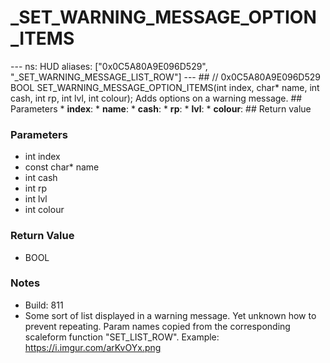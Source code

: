 # _SET_WARNING_MESSAGE_OPTION_ITEMS

--- ns: HUD aliases: ["0x0C5A80A9E096D529", "_SET_WARNING_MESSAGE_LIST_ROW"] --- ##  // 0x0C5A80A9E096D529 BOOL SET_WARNING_MESSAGE_OPTION_ITEMS(int index, char* name, int cash, int rp, int lvl, int colour);  Adds options on a warning message.  ## Parameters * **index**: * **name**: * **cash**: * **rp**: * **lvl**: * **colour**:  ## Return value

### Parameters
* int index
* const char* name
* int cash
* int rp
* int lvl
* int colour

### Return Value
* BOOL

### Notes
* Build: 811
* Some sort of list displayed in a warning message. Yet unknown how to prevent repeating.
Param names copied from the corresponding scaleform function "SET_LIST_ROW".
Example: https://i.imgur.com/arKvOYx.png

